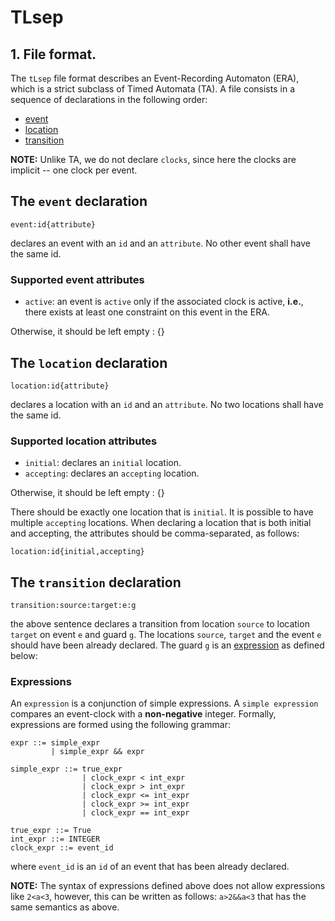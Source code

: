 # TLsep

## 1. File format.

The `tLsep` file format describes an Event-Recording Automaton (ERA), which is a strict subclass of Timed Automata (TA).
A file consists in a sequence of declarations in the following order:

- [event](#the-event-declaration)
- [location](#the-location-declaration)
- [transition](#the-transition-declaration)

**NOTE:** Unlike TA, we do not declare `clocks`, since here the clocks are implicit -- one clock per event.

## The `event` declaration 

```
event:id{attribute}
```
declares an event with an `id` and an `attribute`.
No other event shall have the same id.

### Supported event attributes

- `active`: an event is `active` only if the associated clock is active, 
**i.e.**, there exists at least one constraint on this event in the ERA.

 Otherwise, it should be left empty : {}

## The `location` declaration

```
location:id{attribute}
```
declares a location with an `id` and an `attribute`.
No two locations shall have the same id. 

### Supported location attributes
- `initial`: declares an `initial` location.
- `accepting`: declares an `accepting` location.

Otherwise, it should be left empty : {}

There should be exactly one location that is `initial`.
It is possible to have multiple `accepting` locations.
When declaring a location that is both initial and accepting, the attributes should be comma-separated, as follows:
    
```
location:id{initial,accepting}
```

## The `transition` declaration

```
transition:source:target:e:g
```
the above sentence declares a transition from location `source` to location `target` 
on event `e` and guard `g`.
The locations `source`, `target` and the event `e` should have been already declared.
The guard `g` is an [expression](#expressions) as defined below:

### Expressions

An `expression` is a conjunction of simple expressions.
A `simple expression` compares an event-clock with a **non-negative** integer.
Formally, expressions are formed using the following grammar:

```
expr ::= simple_expr 
         | simple_expr && expr

simple_expr ::= true_expr
                | clock_expr < int_expr
                | clock_expr > int_expr
                | clock_expr <= int_expr
                | clock_expr >= int_expr
                | clock_expr == int_expr
                
true_expr ::= True
int_expr ::= INTEGER
clock_expr ::= event_id
```

where `event_id` is an `id` of an event that has been already declared.

**NOTE:** The syntax of expressions defined above does not allow expressions like `2<a<3`, 
however, this can be written as follows: `a>2&&a<3` that has the same semantics as above.
